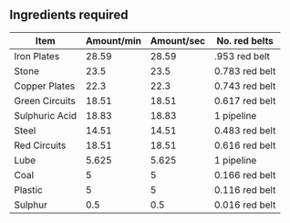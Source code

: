 ## Ingredients required

| Item           | Amount/min  | Amount/sec  | No. red belts   |
|----------------|-------------|-------------|-----------------|
| Iron Plates    | 28.59       | 28.59       |  .953 red belt  |
| Stone          | 23.5        | 23.5        |  0.783 red belt |
| Copper Plates  | 22.3        | 22.3        |  0.743 red belt |
| Green Circuits | 18.51       | 18.51       |  0.617 red belt |
| Sulphuric Acid | 18.83       | 18.83       |  1 pipeline     |
| Steel          | 14.51       | 14.51       |  0.483 red belt |
| Red Circuits   | 18.51       | 18.51       |  0.616 red belt |
| Lube           | 5.625       | 5.625       |  1 pipeline     |
| Coal           | 5           | 5           |  0.166 red belt |
| Plastic        | 5           | 5           |  0.116 red belt |
| Sulphur        | 0.5         | 0.5         |  0.016 red belt |
